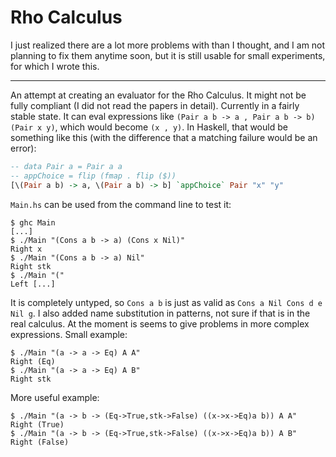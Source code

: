 # Rho Calculus

I just realized there are a lot more problems with than I thought, and I am not
planning to fix them anytime soon, but it is still usable for small
experiments, for which I wrote this.

---

An attempt at creating an evaluator for the Rho Calculus. It might not be fully
compliant (I did not read the papers in detail). Currently in a fairly stable
state. It can eval expressions like `(Pair a b -> a , Pair a b -> b) (Pair x
y)`, which would become `(x , y)`. In Haskell, that would be something like this
(with the difference that a matching failure would be an error):

```haskell
-- data Pair a = Pair a a
-- appChoice = flip (fmap . flip ($))
[\(Pair a b) -> a, \(Pair a b) -> b] `appChoice` Pair "x" "y"
```

`Main.hs` can be used from the command line to test it:

```shell
$ ghc Main
[...]
$ ./Main "(Cons a b -> a) (Cons x Nil)"
Right x
$ ./Main "(Cons a b -> a) Nil"
Right stk
$ ./Main "("
Left [...]
```

It is completely untyped, so `Cons a b` is just as valid as `Cons a Nil Cons d
e Nil g`. I also added name substitution in patterns, not sure if that is in
the real calculus. At the moment is seems to give problems in more complex
expressions. Small example:

```shell
$ ./Main "(a -> a -> Eq) A A"
Right (Eq)
$ ./Main "(a -> a -> Eq) A B"
Right stk
```

More useful example:

```shell
$ ./Main "(a -> b -> (Eq->True,stk->False) ((x->x->Eq)a b)) A A"
Right (True)
$ ./Main "(a -> b -> (Eq->True,stk->False) ((x->x->Eq)a b)) A B"
Right (False)
```

